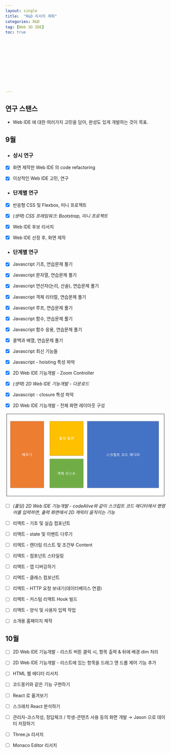 ```yaml
---
layout: single
title:  "R&D 리서치 계획"
categories: R&D
tag: [Web 3D IDE]
toc: true 










---
```


## 연구 스탠스

- Web IDE 에 대한 여러가지 고민을 담아, 완성도 있게 개발하는 것이 목표.









## 9월

- ### 상시 연구

- [x] 화면 제작한 Web IDE 의 code refactoring

- [x] 이상적인 Web IDE 고민, 연구



- ### 단계별 연구

- [x] 반응형 CSS 및 Flexbox, 미니 프로젝트

- [x] *(생략) CSS 프레임워크: Bootstrap, 미니 프로젝트*

- [x] Web IDE 후보 리서치

- [x] Web IDE 선정 후, 화면 제작



- ### 단계별 연구

- [x] Javascript 기초, 연습문제 풀기

- [x] Javascript 문자열, 연습문제 풀기

- [x] Javascript 연산자(논리, 산술), 연습문제 풀기

- [x] Javascript 객체 리터럴, 연습문제 풀기

- [x] Javascript 루프, 연습문제 풀기

- [x] Javascript 함수, 연습문제 풀기

- [x] Javascript 함수 응용, 연습문제 풀기

- [x] 콜백과 배열, 연습문제 풀기

- [x] Javascript 최신 기능들

- [x] Javascript - hoisting 특성 파악

- [x] 2D Web IDE 기능개발 - Zoom Controller

- [x] *(생략) 2D Web IDE 기능개발 - 다운로드*

- [x] Javascript - closure 특성 파악

- [x] 2D Web IDE 기능개발 - 전체 화면 레이아웃 구성

![image-20220915162740776](/assets/img/image-20220915162740776.png)

- [ ] *(홀딩) 2D Web IDE 기능개발 - codeAlive와 같이 스크립트 코드 에디터에서 명령어를 입력하면, 출력 화면에서 2D 캐릭터 움직이는 기능*
- [ ] 리액트 - 기초 및 실습 컴포넌트
- [ ] 리액트 - state 및 이벤트 다루기
- [ ] 리액트 - 렌더링 리스트 및 조건부 Content
- [ ] 리액트 - 컴포넌트 스타일링
- [ ] 리액트 - 앱 디버깅하기
- [ ] 리액트 - 클래스 컴포넌트
- [ ] 리액트 - HTTP 요청 보내기(데이터베이스 연결)
- [ ] 리액트 - 커스텀 리액트 Hook 빌드
- [ ] 리액트 - 양식 및 사용자 입력 작업
- [ ] 소개용 홈페이지 제작







## 10월

- [ ] 2D Web IDE 기능개발 - 리스트 버튼 클릭 시, 항목 출력 & 뒤에 배경 dim 처리
- [ ] 2D Web IDE 기능개발 - 리스트에 있는 항목을 드래그 앤 드롭 제어 기능 추가

- [ ] HTML 웹 에디터 리서치
- [ ] 코드몽키와 같은 기능 구현하기
- [ ] React 로 옮겨보기
- [ ] 스크래치 React 분석하기
- [ ] 관리자-코스작성, 정답체크 / 학생-콘텐츠 사용 등의 화면 개발 → Jason 으로 데이터 저장하기
- [ ] Three.js 리서치
- [ ] Monaco Editor 리서치



